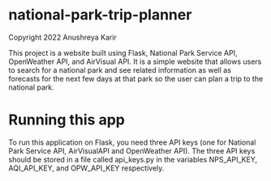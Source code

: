 # national-park-trip-planner

Copyright 2022 Anushreya Karir

This project is a website built using Flask, National Park Service API, OpenWeather API, and AirVisual API.
It is a simple website that allows users to search for a national park and see related information as well as forecasts for the next few days at that park so the user can plan a trip to the national park.

# Running this app

To run this application on Flask, you need three API keys (one for National Park Service API, AirVisualAPI and OpenWeather API).
The three API keys should be stored in a file called api_keys.py in the variables NPS_API_KEY, AQI_API_KEY, and OPW_API_KEY respectively.

